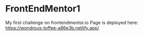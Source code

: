 # FrontEndMentor1
My first challenge on frontendmentor.io
Page is deployed here: https://wondrous-toffee-a86e3b.netlify.app/
